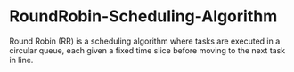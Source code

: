 # RoundRobin-Scheduling-Algorithm
Round Robin (RR) is a scheduling algorithm where tasks are executed in a circular queue, each given a fixed time slice before moving to the next task in line.
